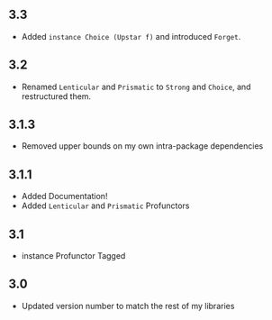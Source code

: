 3.3
---
* Added `instance Choice (Upstar f)` and introduced `Forget`.

3.2
---
* Renamed `Lenticular` and `Prismatic` to `Strong` and `Choice`, and restructured them.

3.1.3
-----
* Removed upper bounds on my own intra-package dependencies

3.1.1
-----
* Added Documentation!
* Added `Lenticular` and `Prismatic` Profunctors

3.1
---
* instance Profunctor Tagged

3.0
---
* Updated version number to match the rest of my libraries
